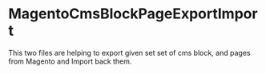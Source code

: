 # MagentoCmsBlockPageExportImport
This two files are helping to export given set set of cms block, and pages from Magento and Import back them.
